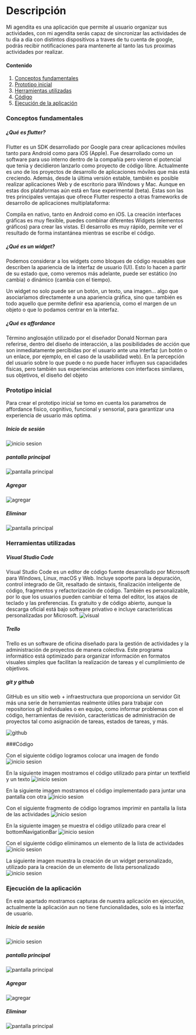 # Descripción

Mi agendita es una aplicación que permite al usuario organizar sus actividades,
con mi agendita serás capaz de sincronizar las actividades de tu dia a dia con distintos dispositivos a traves de tu cuenta de google,  podrás recibir notificaciones para mantenerte al tanto las tus proximas actividades por realizar.

#### Contenido
1.  [Conceptos fundamentales](#Conceptos-fundamentales)
2.  [Prototipo inicial](#Prototipo-inicial)
3. [Herramientas utilizadas](#Herramientas-utilizadas)
4. [Código](#Código)
5. [Ejecución de la aplicación](#Ejecución-de-la-aplicación)


### Conceptos fundamentales
##### ¿Qué es flutter?

Flutter es un SDK desarrollado por Google para crear aplicaciones móviles tanto para Android como para iOS (Apple). Fue desarrollado como un software para uso interno dentro de la compañía pero vieron el potencial que tenia y decidieron lanzarlo como proyecto de código libre. Actualmente es uno de los proyectos de desarrollo de aplicaciones móviles que más está creciendo. Además, desde la última versión estable, también es posible realizar aplicaciones Web y de escritorio para Windows y Mac. Aunque en estas dos plataformas aún está en fase experimental (beta).
Estas son las tres principales ventajas que ofrece Flutter respecto a otras frameworks de desarrollo de aplicaciones multiplataforma:

Compila en nativo, tanto en Android como en iOS.
La creación interfaces gráficas es muy flexible, puedes combinar diferentes Widgets (elementos gráficos) para crear las vistas.
El desarrollo es muy rápido, permite ver el resultado de forma instantánea mientras se escribe el código.

##### ¿Qué es un widget?
Podemos considerar a los widgets como bloques de código reusables que describen la apariencia de la interfaz de usuario (UI). Esto lo hacen a partir de su estado que, como veremos más adelante, puede ser estático (no cambia) o dinámico (cambia con el tiempo).

Un widget no solo puede ser un botón, un texto, una imagen… algo que asociaríamos directamente a una apariencia gráfica, sino que también es todo aquello que permite definir esa apariencia, como el margen de un objeto o que lo podamos centrar en la interfaz.

##### ¿Qué es affordance
Término anglosajón utilizado por el diseñador Donald Norman para referirse, dentro del diseño de interacción, a las posibilidades de acción que son inmediatamente percibidas por el usuario ante una interfaz (un botón o un enlace, por ejemplo, en el caso de la usabilidad web). En la percepción del usuario sobre lo que puede o no puede hacer influyen sus capacidades físicas, pero también sus experiencias anteriores con interfaces similares, sus objetivos, el diseño del objeto


### Prototipo inicial
Para crear el prototipo inicial se tomo en cuenta los parametros de affordance fisico, cognitivo, funcional y sensorial, para garantizar una experiencia de usuario más optima.
##### Inicio de sesión 

![inicio sesion](https://raw.githubusercontent.com/gamasotelo/miAgendita/master/imagenes/prototipo_sesion.png)

##### pantalla principal

![pantalla principal](https://raw.githubusercontent.com/gamasotelo/miAgendita/master/imagenes/proto_principal.png)

##### Agregar

![agregar](https://raw.githubusercontent.com/gamasotelo/miAgendita/master/imagenes/proto_agregar.png)

##### Eliminar

![pantalla principal](https://raw.githubusercontent.com/gamasotelo/miAgendita/master/imagenes/proto_eliminar.png)

### Herramientas utilizadas
##### Visual Studio Code
Visual Studio Code es un editor de código fuente desarrollado por Microsoft para Windows, Linux, macOS y Web. Incluye soporte para la depuración, control integrado de Git, resaltado de sintaxis, finalización inteligente de código, fragmentos y refactorización de código. También es personalizable, por lo que los usuarios pueden cambiar el tema del editor, los atajos de teclado y las preferencias. Es gratuito y de código abierto, aunque la descarga oficial está bajo software privativo e incluye características personalizadas por Microsoft.
![visual](https://raw.githubusercontent.com/gamasotelo/miAgendita/master/imagenes/visual.png)

##### Trello
Trello es un software de oficina diseñado para la gestión de actividades y la administración de proyectos de manera colectiva. Este programa informático está optimizado para organizar información en formatos visuales simples que facilitan la realización de tareas y el cumplimiento de objetivos. 


##### git y github
GitHub es un sitio web + infraestructura que proporciona un servidor Git más una serie de herramientas realmente útiles para trabajar con repositorios git individuales o en equipo, como informar problemas con el código, herramientas de revisión, características de administración de proyectos tal como asignación de tareas, estados de tareas, y más.

![github](https://raw.githubusercontent.com/gamasotelo/miAgendita/master/imagenes/github.png)

###Código

Con el siguiente código logramos colocar una imagen de fondo
![inicio sesion](https://raw.githubusercontent.com/gamasotelo/miAgendita/master/imagenes/codigo_imagen.png)

En la siguiente imagen mostramos el código utilizado para pintar un textfield y un texto
![inicio sesion](https://raw.githubusercontent.com/gamasotelo/miAgendita/master/imagenes/codigo_form.png)

En la siguiente imagen mostramos el código implementado para juntar una pantalla con otra
![inicio sesion](https://raw.githubusercontent.com/gamasotelo/miAgendita/master/imagenes/codigo_activity.png)

Con el siguiente fragmento de código logramos imprimir en pantalla la lista de las actividades
![inicio sesion](https://raw.githubusercontent.com/gamasotelo/miAgendita/master/imagenes/codigo_lista.png)

En la siguiente imagen se muestra el código utilizado para crear el bottomNavigationBar
![inicio sesion](https://raw.githubusercontent.com/gamasotelo/miAgendita/master/imagenes/codigo_bottom.png)

Con el siguiente código eliminamos un elemento de la lista de actividades
![inicio sesion](https://raw.githubusercontent.com/gamasotelo/miAgendita/master/imagenes/codigo_eliminar.png)

La siguiente imagen muestra la creación de un widget personalizado, utilizado para la creación de un elemento de lista personalizado
![inicio sesion](https://raw.githubusercontent.com/gamasotelo/miAgendita/master/imagenes/codigo_personalizado.png)



### Ejecución de la aplicación
En este apartado mostramos capturas de nuestra aplicación en ejecución, actualmente la aplicación aun no tiene funcionalidades, solo es la interfaz de usuario.
##### Inicio de sesión
![inicio sesion](https://raw.githubusercontent.com/gamasotelo/miAgendita/master/imagenes/final_sesion.jpeg)

##### pantalla principal

![pantalla principal](https://raw.githubusercontent.com/gamasotelo/miAgendita/master/imagenes/final_principal.jpeg)

##### Agregar

![agregar](https://raw.githubusercontent.com/gamasotelo/miAgendita/master/imagenes/final_agregar.jpeg)

##### Eliminar

![pantalla principal](https://raw.githubusercontent.com/gamasotelo/miAgendita/master/imagenes/final_eliminar.jpeg)






